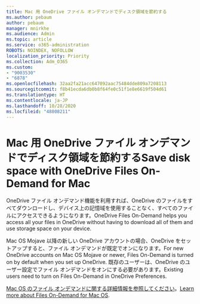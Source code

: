 ```yaml
---
title: Mac 用 OneDrive ファイル オンデマンドでディスク領域を節約する
ms.author: pebaum
author: pebaum
manager: mnirkhe
ms.audience: Admin
ms.topic: article
ms.service: o365-administration
ROBOTS: NOINDEX, NOFOLLOW
localization_priority: Priority
ms.collection: Adm_O365
ms.custom:
- "9003530"
- "6878"
ms.openlocfilehash: 32aa2fa21acc647092aac75484dde809a7208113
ms.sourcegitcommit: f8b41ecda6db0b8f64fe0c51f1e8e6619f504d61
ms.translationtype: HT
ms.contentlocale: ja-JP
ms.lasthandoff: 10/28/2020
ms.locfileid: "48808211"
---
```

# <a name="save-disk-space-with-onedrive-files-on-demand-for-mac"></a><span data-ttu-id="3f606-102">Mac 用 OneDrive ファイル オンデマンドでディスク領域を節約する</span><span class="sxs-lookup"><span data-stu-id="3f606-102">Save disk space with OneDrive Files On-Demand for Mac</span></span>

<span data-ttu-id="3f606-103">OneDrive ファイル オンデマンド機能を利用すれば、OneDrive のファイルをすべてダウンロードし、デバイス上の記憶域を使用することなく、すべてのファイルにアクセスできるようになります。</span><span class="sxs-lookup"><span data-stu-id="3f606-103">OneDrive Files On-Demand helps you access all your files in OneDrive without having to download all of them and use storage space on your device.</span></span>  

<span data-ttu-id="3f606-104">Mac OS Mojave 以降の新しい OneDrive アカウントの場合、OneDrive をセットアップすると、ファイル オンデマンドが既定でオンになります。</span><span class="sxs-lookup"><span data-stu-id="3f606-104">For new OneDrive accounts on Mac OS Mojave or newer, Files On-Demand is turned on by default when you set up OneDrive.</span></span> <span data-ttu-id="3f606-105">既存のユーザーは、OneDrive のユーザー設定でファイル オンデマンドをオンにする必要があります。</span><span class="sxs-lookup"><span data-stu-id="3f606-105">Existing users need to turn on Files On-Demand in OneDrive Preferences.</span></span>  

<span data-ttu-id="3f606-106">[Mac OS のファイル オンデマンドに関する詳細情報を参照してください](https://support.microsoft.com/office/529f6d53-e572-4922-a585-e7a318c135f0)。</span><span class="sxs-lookup"><span data-stu-id="3f606-106">[Learn more about Files On-Demand for Mac OS](https://support.microsoft.com/office/529f6d53-e572-4922-a585-e7a318c135f0).</span></span>
